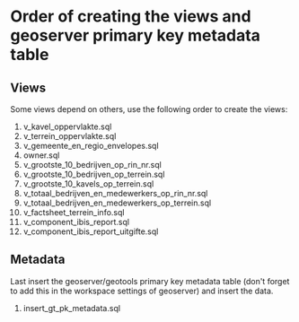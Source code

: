 # Order of creating the views and geoserver primary key metadata table

## Views
Some views depend on others, use the following order to create the views:

1. v_kavel_oppervlakte.sql
1. v_terrein_oppervlakte.sql
1. v_gemeente_en_regio_envelopes.sql
1. owner.sql
1. v_grootste_10_bedrijven_op_rin_nr.sql
1. v_grootste_10_bedrijven_op_terrein.sql
1. v_grootste_10_kavels_op_terrein.sql
1. v_totaal_bedrijven_en_medewerkers_op_rin_nr.sql
1. v_totaal_bedrijven_en_medewerkers_op_terrein.sql
1. v_factsheet_terrein_info.sql
1. v_component_ibis_report.sql
1. v_component_ibis_report_uitgifte.sql

## Metadata
Last insert the geoserver/geotools primary key metadata table (don't forget to add this in the workspace settings of geoserver) and insert the data.

1. insert_gt_pk_metadata.sql
